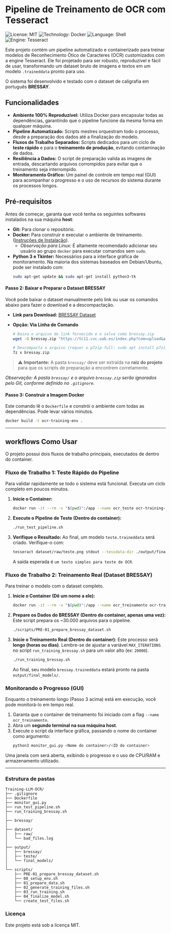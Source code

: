 # Pipeline de Treinamento de OCR com Tesseract

![License: MIT](https://img.shields.io/badge/License-MIT-yellow.svg)
![Technology: Docker](https://img.shields.io/badge/Technology-Docker-blue.svg)
![Language: Shell](https://img.shields.io/badge/Language-Shell-lightgrey.svg)
![Engine: Tesseract](https://img.shields.io/badge/Engine-Tesseract-orange.svg)

Este projeto contém um pipeline automatizado e containerizado para treinar modelos de Reconhecimento Ótico de Caracteres (OCR) customizados com a engine Tesseract. Ele foi projetado para ser robusto, reproduzível e fácil de usar, transformando um dataset bruto de imagens e textos em um modelo `.traineddata` pronto para uso.

O sistema foi desenvolvido e testado com o dataset de caligrafia em português **BRESSAY**.

## Funcionalidades

* **Ambiente 100% Reproduzível:** Utiliza Docker para encapsular todas as dependências, garantindo que o pipeline funcione da mesma forma em qualquer máquina.
* **Pipeline Automatizado:** Scripts mestres orquestram todo o processo, desde a preparação dos dados até a finalização do modelo.
* **Fluxos de Trabalho Separados:** Scripts dedicados para um ciclo de **teste rápido** e para o **treinamento de produção**, evitando contaminação de dados.
* **Resiliência a Dados:** O script de preparação valida as imagens de entrada, descartando arquivos corrompidos para evitar que o treinamento seja interrompido.
* **Monitoramento Gráfico:** Um painel de controle em tempo real (GUI) para acompanhar o progresso e o uso de recursos do sistema durante os processos longos.

## Pré-requisitos

Antes de começar, garanta que você tenha os seguintes softwares instalados na sua máquina **host**:
* **Git:** Para clonar o repositório.
* **Docker:** Para construir e executar o ambiente de treinamento. ([Instruções de Instalação](https://docs.docker.com/engine/install/)).
    * *Observação para Linux:* É altamente recomendado adicionar seu usuário ao grupo `docker` para executar comandos sem `sudo`.
* **Python 3 e Tkinter:** Necessários para a interface gráfica de monitoramento. Na maioria dos sistemas baseados em Debian/Ubuntu, pode ser instalado com:
    ```bash
    sudo apt-get update && sudo apt-get install python3-tk
    ```

#### Passo 2: Baixar e Preparar o Dataset BRESSAY

Você pode baixar o dataset manualmente pelo link ou usar os comandos abaixo para fazer o download e a descompactação.

  * **Link para Download:** [BRESSAY Dataset](https://tc11.cvc.uab.es/index.php?com=upload&action=file_down&section=dataset&section_id=360&file=324)

  * **Opção: Via Linha de Comando**

    ```bash
    # Baixa o arquivo do link fornecido e o salva como bressay.zip
    wget -O bressay.zip "https://tc11.cvc.uab.es/index.php?com=upload&action=file_down&section=dataset&section_id=360&file=324"

    # Descompacta o arquivo (requer o p7zip-full: sudo apt install p7zip-full)
    7z x bressay.zip
    ```

 > ⚠️ **Importante:** A pasta `bressay/` deve ser extraída na **raiz do projeto** para que os scripts de preparação a encontrem corretamente.

*Observação: A pasta `bressay/` e o arquivo `bressay.zip` serão ignorados pelo Git, conforme definido no `.gitignore`.*

#### Passo 3: Construir a Imagem Docker

Este comando lê o `Dockerfile` e constrói o ambiente com todas as dependências. Pode levar vários minutos.

```bash
docker build -t ocr-training-env .
```

-----

## workflows Como Usar

O projeto possui dois fluxos de trabalho principais, executados de dentro do container.

### Fluxo de Trabalho 1: Teste Rápido do Pipeline

Para validar rapidamente se todo o sistema está funcional. Executa um ciclo completo em poucos minutos.

1.  **Inicie o Container:**
    ```bash
    docker run -it --rm -v "$(pwd)":/app --name ocr_teste ocr-training-env
    ```
2.  **Execute o Pipeline de Teste (Dentro do container):**
    ```bash
    ./run_test_pipeline.sh
    ```
3.  **Verifique o Resultado:** Ao final, um modelo `teste.traineddata` será criado. Verifique-o com:
    ```bash
    tesseract dataset/raw/teste.png stdout --tessdata-dir ./output/final_models -l teste
    ```
    A saída esperada é `um texto simples para teste de OCR`.

### Fluxo de Trabalho 2: Treinamento Real (Dataset BRESSAY)

Para treinar o modelo com o dataset completo.

1.  **Inicie o Container (Dê um nome a ele):**
    ```bash
    docker run -it --rm -v "$(pwd)":/app --name ocr_treinamento ocr-training-env
    ```
2.  **Prepare os Dados do BRESSAY (Dentro do container, apenas uma vez):**
    Este script prepara os \~30.000 arquivos para o pipeline.
    ```bash
    ./scripts/PRE-01_prepare_bressay_dataset.sh
    ```

3.  **Inicie o Treinamento Real (Dentro do container):**
    Este processo será **longo (horas ou dias)**. Lembre-se de ajustar a variável `MAX_ITERATIONS` no script `run_training_bressay.sh` para um valor alto (ex: `20000`).
    ```bash
    ./run_training_bressay.sh
    ```
    Ao final, seu modelo `bressay.traineddata` estará pronto na pasta `output/final_models/`.

### Monitorando o Progresso (GUI)

Enquanto o treinamento longo (Passo 3 acima) está em execução, você pode monitorá-lo em tempo real.

1.  Garanta que o container de treinamento foi iniciado com a flag `--name ocr_treinamento`.
2.  Abra um **segundo terminal na sua máquina host**.
3.  Execute o script da interface gráfica, passando o nome do container como argumento:
    ```bash
    python3 monitor_gui.py <Nome do container>/<ID do container>
    ```

Uma janela com será aberta, exibindo o progresso e o uso de CPU/RAM e armazenamento utilizado.

-----

### Estrutura de pastas 

```
Training-LLM-OCR/
├── .gitignore
├── Dockerfile
├── monitor_gui.py
├── run_test_pipeline.sh
├── run_training_bressay.sh
│
├── bressay/
│
├── dataset/
│   ├── raw/
│   └── bad_files.log
│
├── output/
│   ├── bressay/
│   ├── teste/
│   └── final_models/
│
└── scripts/
    ├── PRE-01_prepare_bressay_dataset.sh
    ├── 00_setup_env.sh
    ├── 01_prepare_data.sh
    ├── 02_generate_training_files.sh
    ├── 03_run_training.sh
    ├── 04_finalize_model.sh
    └── create_test_files.sh
```

### Licença

Este projeto está sob a licença MIT.



